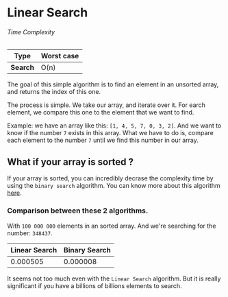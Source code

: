 # Linear Search
###### Time Complexity
| Type            | Worst case |
|-----------------|------------|
| **Search**      | O(n)       |

The goal of this simple algorithm is to find an element in an unsorted array, and returns the index of this one.

The process is simple. We take our array, and iterate over it. For earch element, we compare this one to the element that we want to find.

Example: we have an array like this: `[1, 4, 5, 7, 0, 3, 2]`. And we want to know if the number `7` exists in this array. What we have to do is, compare each element to the number `7` until we find this number in our array.

## What if your array is sorted ?
If your array is sorted, you can incredibly decrase the complexity time by using the `binary search` algorithm.
You can know more about this algorithm [here](https://github.com/03t02/C_algorithms/tree/master/Binary%20Search).

### Comparison between these 2 algorithms.

With `100 000 000` elements in an sorted array. And we're searching for the number: `348437`.

| Linear Search| Binary Search|
|--------------|--------------|
| 0.000505     | 0.000008     |

It seems not too much even with the `Linear Search` algorithm. But it is really significant if you have a billions of billions elements to search.

